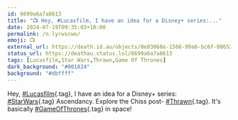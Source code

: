 ```yaml
---
id: 6699a6a7a8613
title: "📺️ Hey, #Lucasfilm, I have an idea for a Disney+ series:..."
date: 2024-07-19T09:35:03+10:00
permalink: /n.lyrwscwo/
emoji: 📺️
external_url: https://death.id.au/objects/0e03068e-1566-99a6-bc6f-006521737791
status_url: https://deathau.status.lol/6699a6a7a8613
tags: [Lucasfilm,Star Wars,Thrawn,Game Of Thrones]
dark_background: "#001824"
background: "#dbffff"
---
```


Hey, [#Lucasfilm](/tag/lucasfilm){.tag}, I have an idea for a Disney+ series:  
[#StarWars](/tag/star-wars){.tag} Ascendancy. Explore the Chiss post- [#Thrawn](/tag/thrawn){.tag}. It's basically [#GameOfThrones](/tag/game-of-thrones){.tag} in space!
